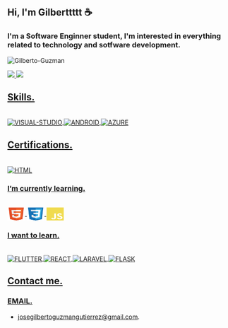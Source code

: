 ## Hi, I'm Gilberttttt ☕

### I'm a Software Enginner student, I'm interested in everything related to technology and sotfware development.

<p align="left"> <img src="https://komarev.com/ghpvc/?username=Gilberto-Guzman&label=Profile%20views&color=0e75b6&style=flat" alt="Gilberto-Guzman" /> </p>

<div align="left">
  <a href="https://github.com/Gilberto-Guzman">
  <img height="180em" src="https://github-readme-stats.vercel.app/api?username=Gilberto-Guzman&show_icons=true&theme=algolia&include_all_commits=true&count_private=true"/>
  <img height="180em" src="https://github-readme-stats.vercel.app/api/top-langs/?username=Gilberto-Guzman&layout=compact&langs_count=7&theme=algolia"/>
</div>

## Skills.

<div style="display: inline_block"><br> 
    <img align="center" alt="VISUAL-STUDIO" height="30" width="40" src="https://cdn.jsdelivr.net/gh/devicons/devicon/icons/visualstudio/visualstudio-plain.svg">
    <img align="center" alt="ANDROID" height="30" width="40" src="https://cdn.jsdelivr.net/gh/devicons/devicon/icons/androidstudio/androidstudio-original.svg">
    <img align="center" alt="AZURE" height="30" width="40" src="https://cdn.jsdelivr.net/gh/devicons/devicon/icons/azure/azure-original.svg">  
</div>

## Certifications.

<div style="display: inline_block"><br>
   <img align="center" alt="HTML" height="150" width="150" src="https://miro.medium.com/max/1200/1*xaBJMux-ZpeRnyH3RDQXYA.png">
</div>

### I’m currently learning.

<div style="display: inline_block"><br>               
  <img align="center" alt="HTML" height="30" width="40" src="https://raw.githubusercontent.com/devicons/devicon/master/icons/html5/html5-original.svg">
  <img align="center" alt="CSS" height="30" width="40" src="https://raw.githubusercontent.com/devicons/devicon/master/icons/css3/css3-original.svg">
  <img align="center" alt="JS" height="30" width="40" src="https://raw.githubusercontent.com/devicons/devicon/master/icons/javascript/javascript-plain.svg">
</div>
    
### I want to learn.
<div style="display: inline_block"><br>               
  <img align="center" alt="FLUTTER" height="30" width="40" src="https://cdn.jsdelivr.net/gh/devicons/devicon/icons/flutter/flutter-original.svg">
  <img align="center" alt="REACT" height="30" width="40" src="https://cdn.jsdelivr.net/gh/devicons/devicon/icons/react/react-original.svg">
  <img align="center" alt="LARAVEL" height="30" width="40" src="https://cdn.jsdelivr.net/gh/devicons/devicon/icons/laravel/laravel-plain.svg">
  <img align="center" alt="FLASK" height="30" width="40" src="https://cdn.jsdelivr.net/gh/devicons/devicon/icons/flask/flask-original.svg">
</div>

## Contact me.

### EMAIL.

- josegilbertoguzmangutierrez@gmail.com.

<!--
### PORTFOLIO (Website).
- WORKING IN PROGRESS...

### CV.
- WORKING IN PROGRESS...
-->
